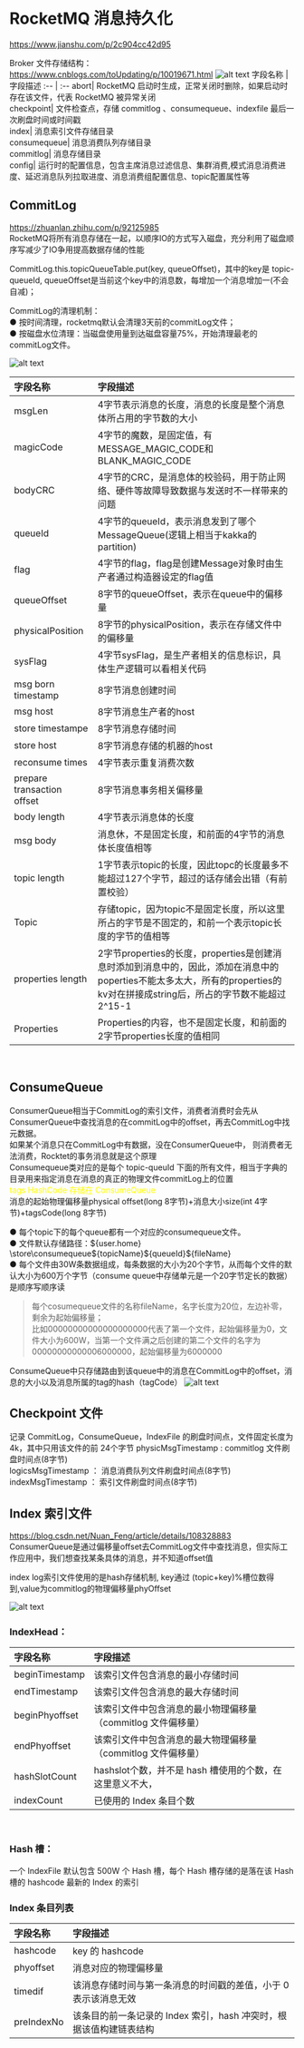 # RocketMQ 消息持久化
https://www.jianshu.com/p/2c904cc42d95 

Broker 文件存储结构：
https://www.cnblogs.com/toUpdating/p/10019671.html
![alt text](https://img2018.cnblogs.com/blog/1399187/201811/1399187-20181126215917123-1722887406.png "CommitLog中的存储格式")
字段名称 | 字段描述
:-- | :--
abort| RocketMQ 启动时生成，正常关闭时删除，如果启动时存在该文件，代表 RocketMQ 被异常关闭  
checkpoint| 文件检查点，存储 commitlog 、consumequeue、indexfile 最后一次刷盘时间或时间戳  
index| 消息索引文件存储目录  
consumequeue| 消息消费队列存储目录  
commitlog| 消息存储目录  
config| 运行时的配置信息，包含主席消息过滤信息、集群消费,模式消息消费进度、延迟消息队列拉取进度、消息消费组配置信息、topic配置属性等  

## CommitLog
https://zhuanlan.zhihu.com/p/92125985  
RocketMQ将所有消息存储在一起，以顺序IO的方式写入磁盘，充分利用了磁盘顺序写减少了IO争用提高数据存储的性能

CommitLog.this.topicQueueTable.put(key, queueOffset)，其中的key是 topic-queueId, queueOffset是当前这个key中的消息数，每增加一个消息增加一(不会自减)；

CommitLog的清理机制：  
● 按时间清理，rocketmq默认会清理3天前的commitLog文件；  
● 按磁盘水位清理：当磁盘使用量到达磁盘容量75%，开始清理最老的commitLog文件。

![alt text](https://pic4.zhimg.com/80/v2-cbf1c787be956417cf2427b23e643eef_1440w.jpg "CommitLog中的存储格式")

字段名称 | 字段描述
:-- | :--
msgLen |  4字节表示消息的长度，消息的长度是整个消息体所占用的字节数的大小  
magicCode | 4字节的魔数，是固定值，有MESSAGE_MAGIC_CODE和BLANK_MAGIC_CODE
bodyCRC | 4字节的CRC，是消息体的校验码，用于防止网络、硬件等故障导致数据与发送时不一样带来的问题
queueId | 4字节的queueId，表示消息发到了哪个MessageQueue(逻辑上相当于kakka的partition)
flag|4字节的flag，flag是创建Message对象时由生产者通过构造器设定的flag值
queueOffset|8字节的queueOffset，表示在queue中的偏移量
physicalPosition|8字节的physicalPosition，表示在存储文件中的偏移量
sysFlag|4字节sysFlag，是生产者相关的信息标识，具体生产逻辑可以看相关代码
msg born timestamp| 8字节消息创建时间
msg host|8字节消息生产者的host
store timestampe| 8字节消息存储时间
store host| 8字节消息存储的机器的host
reconsume times |4字节表示重复消费次数
prepare transaction offset | 8字节消息事务相关偏移量
body length | 4字节表示消息体的长度
msg body | 消息休，不是固定长度，和前面的4字节的消息体长度值相等
topic length | 1字节表示topic的长度，因此topc的长度最多不能超过127个字节，超过的话存储会出错（有前置校验）
Topic|存储topic，因为topic不是固定长度，所以这里所占的字节是不固定的，和前一个表示topic长度的字节的值相等
properties length |2字节properties的长度，properties是创建消息时添加到消息中的，因此，添加在消息中的poperties不能太多太大，所有的properties的kv对在拼接成string后，所占的字节数不能超过2^15-1
Properties|Properties的内容，也不是固定长度，和前面的2字节properties长度的值相同  

<br/>

## ConsumeQueue
ConsumerQueue相当于CommitLog的索引文件，消费者消费时会先从ConsumerQueue中查找消息的在commitLog中的offset，再去CommitLog中找元数据。  
如果某个消息只在CommitLog中有数据，没在ConsumerQueue中， 则消费者无法消费，Rocktet的事务消息就是这个原理  
Consumequeue类对应的是每个 topic-queuId 下面的所有文件，相当于字典的目录用来指定消息在消息的真正的物理文件commitLog上的位置  
<font color='yellow'>tags HashCode 存储在 ConsumeQueue </font>  
消息的起始物理偏移量physical offset(long 8字节)+消息大小size(int 4字节)+tagsCode(long 8字节)

● 每个topic下的每个queue都有一个对应的consumequeue文件。  
● 文件默认存储路径：${user.home} \store\consumequeue\${topicName}\${queueId}\${fileName}  
● 每个文件由30W条数据组成，每条数据的大小为20个字节，从而每个文件的默认大小为600万个字节（consume queue中存储单元是一个20字节定长的数据）是顺序写顺序读

> 每个cosumequeue文件的名称fileName，名字长度为20位，左边补零，剩余为起始偏移量；  
比如00000000000000000000代表了第一个文件，起始偏移量为0，文件大小为600W，当第一个文件满之后创建的第二个文件的名字为00000000000006000000，起始偏移量为6000000

ConsumeQueue中只存储路由到该queue中的消息在CommitLog中的offset，消息的大小以及消息所属的tag的hash（tagCode）
![alt text](https://pic4.zhimg.com/80/v2-14002dfc29ac5d12b0109c8f80ade4e7_1440w.jpg "CommitLog中的存储格式")

## Checkpoint 文件
记录 CommitLog，ConsumeQueue，IndexFile 的刷盘时间点，文件固定长度为 4k，其中只用该文件的前 24个字节
physicMsgTimestamp : commitlog 文件刷盘时间点(8字节)  
logicsMsgTimestamp ： 消息消费队列文件刷盘时间点(8字节) 
indexMsgTimestamp ： 索引文件刷盘时间点(8字节) 

## Index 索引文件
https://blog.csdn.net/Nuan_Feng/article/details/108328883
ConsumerQueue是通过偏移量offset去CommitLog文件中查找消息，但实际工作应用中，我们想查找某条具体的消息，并不知道offset值

index log索引文件使用的是hash存储机制, key通过 (topic+key)%槽位数得到,value为commitlog的物理偏移量phyOffset

![alt text](https://img-blog.csdnimg.cn/2020082820415171.png "CommitLog中的存储格式")

### IndexHead：
字段名称 | 字段描述
:-- | :--
beginTimestamp|该索引文件包含消息的最小存储时间  
endTimestamp|该索引文件包含消息的最大存储时间  
beginPhyoffset|该索引文件中包含消息的最小物理偏移量（commitlog 文件偏移量）  
endPhyoffset|该索引文件中包含消息的最大物理偏移量（commitlog 文件偏移量）  
hashSlotCount|hashslot个数，并不是 hash 槽使用的个数，在这里意义不大，  
indexCount|已使用的 Index 条目个数  
<br/>

### Hash 槽：
一个 IndexFile 默认包含 500W 个 Hash 槽，每个 Hash 槽存储的是落在该 Hash 槽的 hashcode 最新的 Index 的索引

### Index 条目列表
字段名称 | 字段描述
:-- | :--
hashcode|key 的 hashcode  
phyoffset|消息对应的物理偏移量  
timedif|该消息存储时间与第一条消息的时间戳的差值，小于 0 表示该消息无效  
preIndexNo|该条目的前一条记录的 Index 索引，hash 冲突时，根据该值构建链表结构  
<br/>